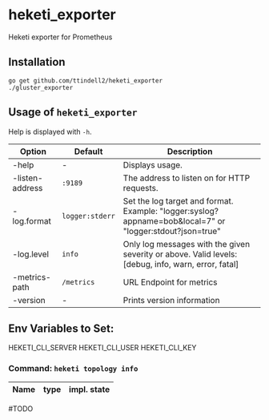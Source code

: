 # heketi_exporter
Heketi exporter for Prometheus

## Installation

```
go get github.com/ttindell2/heketi_exporter
./gluster_exporter
```

## Usage of `heketi_exporter`
Help is displayed with `-h`.

| Option                   | Default             | Description
| ------------------------ | ------------------- | -----------------
| -help                    | -                   | Displays usage.
| -listen-address          | `:9189`             | The address to listen on for HTTP requests.
| -log.format              | `logger:stderr`     | Set the log target and format. Example: "logger:syslog?appname=bob&local=7" or "logger:stdout?json=true"
| -log.level               | `info`              | Only log messages with the given severity or above. Valid levels: [debug, info, warn, error, fatal]
| -metrics-path            | `/metrics`          | URL Endpoint for metrics
| -version                 | -                   | Prints version information


## Env Variables to Set:

HEKETI_CLI_SERVER
HEKETI_CLI_USER
HEKETI_CLI_KEY

### Command: `heketi topology info`

| Name                                               | type     | impl. state |
| -------------------------------------------------- | -------- | ------------|

#TODO

